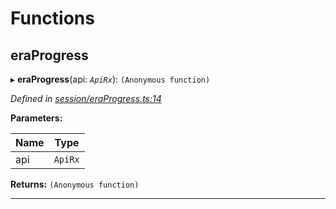 

# Functions

<a id="eraprogress"></a>

##  eraProgress

▸ **eraProgress**(api: *`ApiRx`*): `(Anonymous function)`

*Defined in [session/eraProgress.ts:14](https://github.com/polkadot-js/api/blob/c14d51a/packages/api-derive/src/session/eraProgress.ts#L14)*

**Parameters:**

| Name | Type |
| ------ | ------ |
| api | `ApiRx` |

**Returns:** `(Anonymous function)`

___

